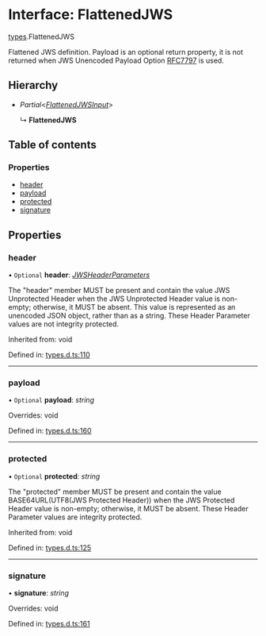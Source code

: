 # Interface: FlattenedJWS

[types](../modules/types.md).FlattenedJWS

Flattened JWS definition. Payload is an optional return property, it
is not returned when JWS Unencoded Payload Option
[RFC7797](https://tools.ietf.org/html/rfc7797) is used.

## Hierarchy

* *Partial*<[*FlattenedJWSInput*](types.flattenedjwsinput.md)\>

  ↳ **FlattenedJWS**

## Table of contents

### Properties

- [header](types.flattenedjws.md#header)
- [payload](types.flattenedjws.md#payload)
- [protected](types.flattenedjws.md#protected)
- [signature](types.flattenedjws.md#signature)

## Properties

### header

• `Optional` **header**: [*JWSHeaderParameters*](types.jwsheaderparameters.md)

The "header" member MUST be present and contain the value JWS
Unprotected Header when the JWS Unprotected Header value is non-
empty; otherwise, it MUST be absent.  This value is represented as
an unencoded JSON object, rather than as a string.  These Header
Parameter values are not integrity protected.

Inherited from: void

Defined in: [types.d.ts:110](https://github.com/panva/jose/blob/v3.10.0/src/types.d.ts#L110)

___

### payload

• `Optional` **payload**: *string*

Overrides: void

Defined in: [types.d.ts:160](https://github.com/panva/jose/blob/v3.10.0/src/types.d.ts#L160)

___

### protected

• `Optional` **protected**: *string*

The "protected" member MUST be present and contain the value
BASE64URL(UTF8(JWS Protected Header)) when the JWS Protected
Header value is non-empty; otherwise, it MUST be absent.  These
Header Parameter values are integrity protected.

Inherited from: void

Defined in: [types.d.ts:125](https://github.com/panva/jose/blob/v3.10.0/src/types.d.ts#L125)

___

### signature

• **signature**: *string*

Overrides: void

Defined in: [types.d.ts:161](https://github.com/panva/jose/blob/v3.10.0/src/types.d.ts#L161)
